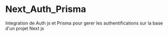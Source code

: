 # Next_Auth_Prisma
Integration de Auth js et Prisma pour gerer les authentifications sur la base d'un projet Next js

